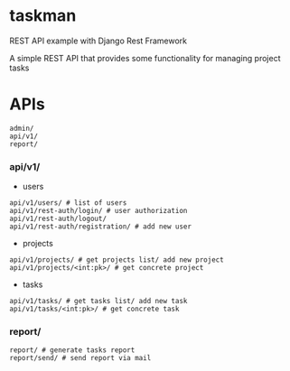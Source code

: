 # taskman 
REST API example with Django Rest Framework

A simple REST API that provides some functionality for managing project tasks

# APIs
```
admin/
api/v1/
report/
```

### api/v1/
- users
```
api/v1/users/ # list of users
api/v1/rest-auth/login/ # user authorization
api/v1/rest-auth/logout/
api/v1/rest-auth/registration/ # add new user
```
- projects
```
api/v1/projects/ # get projects list/ add new project
api/v1/projects/<int:pk>/ # get concrete project
```
- tasks
```
api/v1/tasks/ # get tasks list/ add new task
api/v1/tasks/<int:pk>/ # get concrete task
```

### report/
```
report/ # generate tasks report
report/send/ # send report via mail
```
